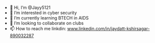 - 👋 Hi, I’m @Jayy5121
- 👀 I’m interested in cyber security 
- 🌱 I’m currently learning BTECH in AIDS
- 💞️ I’m looking to collaborate on clubs
- 📫 How to reach me linkdin: www.linkedin.com/in/jaydatt-kshirsagar-890032287

<!---
Jayy5121/Jayy5121 is a ✨ special ✨ repository because its `README.md` (this file) appears on your GitHub profile.
You can click the Preview link to take a look at your changes.
--->
